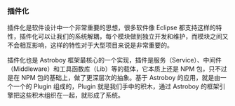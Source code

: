 
### 插件化

插件化是软件设计中一个非常重要的思想，很多软件像 Eclipse 都支持这样的特性，插件化可以让我们的系统解耦，每个模块做到独立开发和维护，而模块之间又不会相互影响，这样的特性对于大型项目来说是非常重要的。

插件化也是 Astroboy 框架最核心的一个实现，插件是服务（Service）、中间件（Middleware）和工具函数库（Lib）等的载体，它本质上还是 NPM 包，只不过是在 NPM 包的基础上，做了更深层次的抽象。基于 Astroboy 的应用，就是由一个一个的 Plugin 组成的，Plugin 就是我们手中的积木，通过 Astroboy 的框架引擎把这些积木组织在一起，就形成了系统。